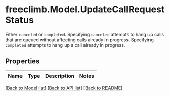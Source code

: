 # freeclimb.Model.UpdateCallRequestStatus
Either `canceled` or `completed`.  Specifying `canceled` attempts to hang up calls that are queued without affecting calls already in progress. Specifying `completed` attempts to hang up a call already in progress.

## Properties

Name | Type | Description | Notes
------------ | ------------- | ------------- | -------------

[[Back to Model list]](../README.md#documentation-for-models) [[Back to API list]](../README.md#documentation-for-api-endpoints) [[Back to README]](../README.md)

